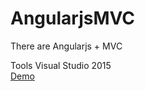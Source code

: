 # AngularjsMVC
There are Angularjs + MVC

Tools Visual Studio 2015     
<a href="http://www.nchow.somee.com" target="_blank">Demo</a>
